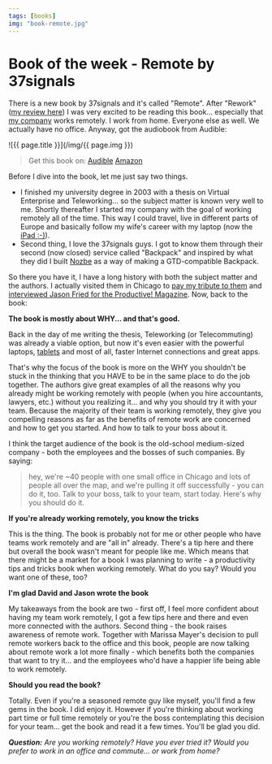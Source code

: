 ```yaml
---
tags: [books]
img: "book-remote.jpg"
---
```


# Book of the week - Remote by 37signals

There is a new book by 37signals and it's called "Remote". After "Rework" ([my review here][r1]) I was very excited to be reading this book... especially that [my company][n] works remotely. I work from home. Everyone else as well. We actually have no office. Anyway, got the audiobook from Audible:

<!--More-->

![{{ page.title }}](/img/{{ page.img }})

> Get this book on:
  [Audible](https://www.audible.com/pd/B00DJ5W592?tag=sliwinski-20)
  [Amazon](https://www.amazon.com/dp/0804137501?tag=sliwinski-20)


Before I dive into the book, let me just say two things. 

* I finished my university degree in 2003 with a thesis on Virtual Enterprise and Teleworking... so the subject matter is known very well to me. Shortly thereafter I started my company with the goal of working remotely all of the time. This way I could travel, live in different parts of Europe and basically follow my wife's career with my laptop (now the [iPad :-)][o]).
* Second thing, I love the 37signals guys. I got to know them through their second (now closed) service called "Backpack" and inspired by what they did I built [Nozbe][n] as a way of making a GTD-compatible Backpack.

So there you have it, I have a long history with both the subject matter and the authors. I actually visited them in Chicago to [pay my tribute to them][r2] and [interviewed Jason Fried for the Productive! Magazine][r3]. Now, back to the book:



**The book is mostly about WHY... and that's good.**

Back in the day of me writing the thesis, Teleworking (or Telecommuting) was already a viable option, but now it's even easier with the powerful laptops, [tablets][o] and most of all, faster Internet connections and great apps.

That's why the focus of the book is more on the WHY you shouldn't be stuck in the thinking that you HAVE to be in the same place to do the job together. The authors give great examples of all the reasons why you already might be working remotely with people (when you hire accountants, lawyers, etc.) without you realizing it... and why you should try it with your team. Because the majority of their team is working remotely, they give you compelling reasons as far as the benefits of remote work are concerned and how to get you started. And how to talk to your boss about it.

I think the target audience of the book is the old-school medium-sized company - both the employees and the bosses of such companies. By saying:

> hey, we're ~40 people with one small office in Chicago and lots of people all over the map, and we're pulling it off successfully - you can do it, too. Talk to your boss, talk to your team, start today. Here's why you should do it.

**If you're already working remotely, you know the tricks**

This is the thing. The book is probably not for me or other people who have teams work remotely and are "all in" already. There's a tip here and there but overall the book wasn't meant for people like me. Which means that there might be a market for a book I was planning to write - a productivity tips and tricks book when working remotely. What do you say? Would you want one of these, too?

**I'm glad David and Jason wrote the book**

My takeaways from the book are two - first off, I feel more confident about having my team work remotely, I got a few tips here and there and even more connected with the authors. Second thing - the book raises awareness of remote work. Together with Marissa Mayer's decision to pull remote workers back to the office and this book, people are now talking about remote work a lot more finally - which benefits both the companies that want to try it... and the employees who'd have a happier life being able to work remotely.

**Should you read the book?**

Totally. Even if you're a seasoned remote guy like myself, you'll find a few gems in the book. I did enjoy it. However if you're thinking about working part time or full time remotely or you're the boss contemplating this decision for your team... get the book and read it a few times. You'll be glad you did.

***Question:*** *Are you working remotely? Have you ever tried it? Would you prefer to work in an office and commute... or work from home?*

[r3]: http://www.michaelsliwinski.com/jason-fried-of-37signals-interviewed-for-productive-magazine-8
[r2]: http://www.michaelsliwinski.com/my-visit-to-37signals-masterclass-in-chicago/
[r1]: http://www.michaelsliwinski.com/review-of-37signals-cookbook-called-rework-ge/
[d]: http://db.tt/kD7Liux
[e]: http://www.michaelsliwinski.com/how-i-use-evernote
[i]: http://www.michaelsliwinski.com/tag/ipadonly
[n]: http://www.nozbe.com/
[ns]: http://www.nozbe.com/signup
[o]: http://ipadonly.net/
[p]: http://www.productivemagazine.com/
[s]: http://www.michaelsliwinski.com/productive_show
[t]: http://twitter.com/MSliwinski


[n]: https://michael.gratis/nozbe